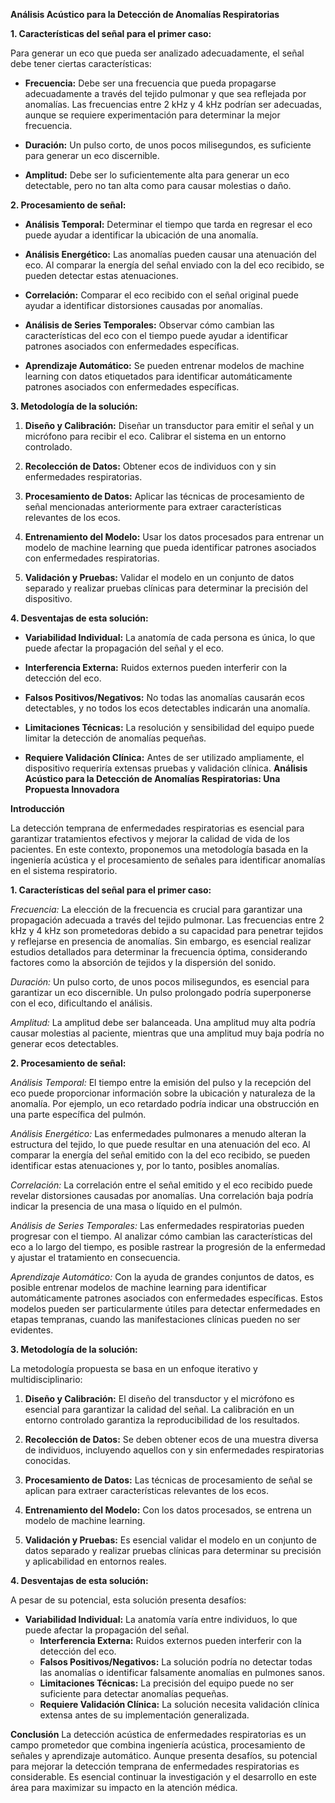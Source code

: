 **Análisis Acústico para la Detección de Anomalías Respiratorias**

**1. Características del señal para el primer caso:**

Para generar un eco que pueda ser analizado adecuadamente, el señal debe tener ciertas características:

- **Frecuencia:** Debe ser una frecuencia que pueda propagarse adecuadamente a través del tejido pulmonar y que sea reflejada por anomalías. Las frecuencias entre 2 kHz y 4 kHz podrían ser adecuadas, aunque se requiere experimentación para determinar la mejor frecuencia.
  
- **Duración:** Un pulso corto, de unos pocos milisegundos, es suficiente para generar un eco discernible.
  
- **Amplitud:** Debe ser lo suficientemente alta para generar un eco detectable, pero no tan alta como para causar molestias o daño.

**2. Procesamiento de señal:**

- **Análisis Temporal:** Determinar el tiempo que tarda en regresar el eco puede ayudar a identificar la ubicación de una anomalía.
  
- **Análisis Energético:** Las anomalías pueden causar una atenuación del eco. Al comparar la energía del señal enviado con la del eco recibido, se pueden detectar estas atenuaciones.
  
- **Correlación:** Comparar el eco recibido con el señal original puede ayudar a identificar distorsiones causadas por anomalías.
  
- **Análisis de Series Temporales:** Observar cómo cambian las características del eco con el tiempo puede ayudar a identificar patrones asociados con enfermedades específicas.
  
- **Aprendizaje Automático:** Se pueden entrenar modelos de machine learning con datos etiquetados para identificar automáticamente patrones asociados con enfermedades específicas.

**3. Metodología de la solución:**

1. **Diseño y Calibración:** Diseñar un transductor para emitir el señal y un micrófono para recibir el eco. Calibrar el sistema en un entorno controlado.
  
2. **Recolección de Datos:** Obtener ecos de individuos con y sin enfermedades respiratorias.
  
3. **Procesamiento de Datos:** Aplicar las técnicas de procesamiento de señal mencionadas anteriormente para extraer características relevantes de los ecos.
  
4. **Entrenamiento del Modelo:** Usar los datos procesados para entrenar un modelo de machine learning que pueda identificar patrones asociados con enfermedades respiratorias.
  
5. **Validación y Pruebas:** Validar el modelo en un conjunto de datos separado y realizar pruebas clínicas para determinar la precisión del dispositivo.

**4. Desventajas de esta solución:**

- **Variabilidad Individual:** La anatomía de cada persona es única, lo que puede afectar la propagación del señal y el eco.
  
- **Interferencia Externa:** Ruidos externos pueden interferir con la detección del eco.
  
- **Falsos Positivos/Negativos:** No todas las anomalías causarán ecos detectables, y no todos los ecos detectables indicarán una anomalía.
  
- **Limitaciones Técnicas:** La resolución y sensibilidad del equipo puede limitar la detección de anomalías pequeñas.
  
- **Requiere Validación Clínica:** Antes de ser utilizado ampliamente, el dispositivo requeriría extensas pruebas y validación clínica.
**Análisis Acústico para la Detección de Anomalías Respiratorias: Una Propuesta Innovadora**

**Introducción**

La detección temprana de enfermedades respiratorias es esencial para garantizar tratamientos efectivos y mejorar la calidad de vida de los pacientes. En este contexto, proponemos una metodología basada en la ingeniería acústica y el procesamiento de señales para identificar anomalías en el sistema respiratorio.

**1. Características del señal para el primer caso:**

*Frecuencia:* La elección de la frecuencia es crucial para garantizar una propagación adecuada a través del tejido pulmonar. Las frecuencias entre 2 kHz y 4 kHz son prometedoras debido a su capacidad para penetrar tejidos y reflejarse en presencia de anomalías. Sin embargo, es esencial realizar estudios detallados para determinar la frecuencia óptima, considerando factores como la absorción de tejidos y la dispersión del sonido.

*Duración:* Un pulso corto, de unos pocos milisegundos, es esencial para garantizar un eco discernible. Un pulso prolongado podría superponerse con el eco, dificultando el análisis.

*Amplitud:* La amplitud debe ser balanceada. Una amplitud muy alta podría causar molestias al paciente, mientras que una amplitud muy baja podría no generar ecos detectables.

**2. Procesamiento de señal:**

*Análisis Temporal:* El tiempo entre la emisión del pulso y la recepción del eco puede proporcionar información sobre la ubicación y naturaleza de la anomalía. Por ejemplo, un eco retardado podría indicar una obstrucción en una parte específica del pulmón.

*Análisis Energético:* Las enfermedades pulmonares a menudo alteran la estructura del tejido, lo que puede resultar en una atenuación del eco. Al comparar la energía del señal emitido con la del eco recibido, se pueden identificar estas atenuaciones y, por lo tanto, posibles anomalías.

*Correlación:* La correlación entre el señal emitido y el eco recibido puede revelar distorsiones causadas por anomalías. Una correlación baja podría indicar la presencia de una masa o líquido en el pulmón.

*Análisis de Series Temporales:* Las enfermedades respiratorias pueden progresar con el tiempo. Al analizar cómo cambian las características del eco a lo largo del tiempo, es posible rastrear la progresión de la enfermedad y ajustar el tratamiento en consecuencia.

*Aprendizaje Automático:* Con la ayuda de grandes conjuntos de datos, es posible entrenar modelos de machine learning para identificar automáticamente patrones asociados con enfermedades específicas. Estos modelos pueden ser particularmente útiles para detectar enfermedades en etapas tempranas, cuando las manifestaciones clínicas pueden no ser evidentes.

**3. Metodología de la solución:**

La metodología propuesta se basa en un enfoque iterativo y multidisciplinario:

1. **Diseño y Calibración:** El diseño del transductor y el micrófono es esencial para garantizar la calidad del señal. La calibración en un entorno controlado garantiza la reproducibilidad de los resultados.

2. **Recolección de Datos:** Se deben obtener ecos de una muestra diversa de individuos, incluyendo aquellos con y sin enfermedades respiratorias conocidas.

3. **Procesamiento de Datos:** Las técnicas de procesamiento de señal se aplican para extraer características relevantes de los ecos.

4. **Entrenamiento del Modelo:** Con los datos procesados, se entrena un modelo de machine learning.

5. **Validación y Pruebas:** Es esencial validar el modelo en un conjunto de datos separado y realizar pruebas clínicas para determinar su precisión y aplicabilidad en entornos reales.

**4. Desventajas de esta solución:**

A pesar de su potencial, esta solución presenta desafíos:

- **Variabilidad Individual:** La anatomía varía entre individuos, lo que puede afectar la propagación del señal.
  - **Interferencia Externa:** Ruidos externos pueden interferir con la detección del eco.
  - **Falsos Positivos/Negativos:** La solución podría no detectar todas las anomalías o identificar falsamente anomalías en pulmones sanos.
  - **Limitaciones Técnicas:** La precisión del equipo puede no ser suficiente para detectar anomalías pequeñas.
  - **Requiere Validación Clínica:** La solución necesita validación clínica extensa antes de su implementación generalizada.

**Conclusión**
La detección acústica de enfermedades respiratorias es un campo prometedor que combina ingeniería acústica, procesamiento de señales y aprendizaje automático. Aunque presenta desafíos, su potencial para mejorar la detección temprana de enfermedades respiratorias es considerable. Es esencial continuar la investigación y el desarrollo en este área para maximizar su impacto en la atención médica.
